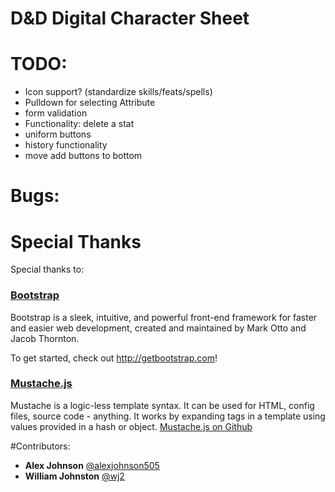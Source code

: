 D&D Digital Character Sheet
==============

# TODO:

- Icon support? (standardize skills/feats/spells)
- Pulldown for selecting Attribute
- form validation
- Functionality: delete a stat
- uniform buttons
- history functionality
- move add buttons to bottom

# Bugs:

# Special Thanks
Special thanks to:

### [Bootstrap](https://github.com/twbs/bootstrap/)

Bootstrap is a sleek, intuitive, and powerful front-end framework for faster and easier web development, created and maintained by Mark Otto and Jacob Thornton.

To get started, check out http://getbootstrap.com!

### [Mustache.js](http://mustache.github.io)

Mustache is a logic-less template syntax. It can be used for HTML, config files, source code - anything. It works by expanding tags in a template using values provided in a hash or object.
[Mustache.js on Github](https://github.com/janl/mustache.js)

#Contributors:

* __Alex Johnson__ [@alexjohnson505](https://github.com/alexjohnson505)
* __William Johnston__ [@wj2](https://github.com/wj2)